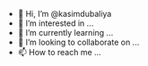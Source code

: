- 👋 Hi, I’m @kasimdubaliya
- 👀 I’m interested in ...
- 🌱 I’m currently learning ...
- 💞️ I’m looking to collaborate on ...
- 📫 How to reach me ...

<!---
kasimdubaliya/kasimdubaliya is a ✨ special ✨ repository because its `README.md` (this file) appears on your GitHub profile.
You can click the Preview link to take a look at your changes.
--->
